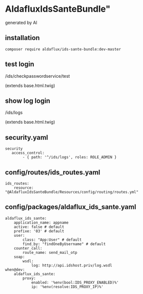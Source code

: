 # AldafluxIdsSanteBundle"

generated by Al
## installation

```
composer require aldaflux/ids-sante-bundle:dev-master
```

## test login

/ids/checkpasswordservice/test

(extends base.html.twig)

## show log login

/ids/logs

(extends base.html.twig)

## security.yaml

```
security
   access_control:
        - { path: '^/ids/logs', roles: ROLE_ADMIN }
```


## config/routes/ids_routes.yaml
```
ids_routes:
    resource: "@AldafluxIdsSanteBundle/Resources/config/routing/routes.yml"
```






## config/packages/aldaflux_ids_sante.yaml

```
aldaflux_ids_sante:
    application_name: appname
    active: false # default
    prefixe: '03' # default
    user:
        class: "App:User" # default
        find_by: "findOneByUsername" # default
    counter_call: 
        route_name: send_mail_otp
    soap:
        wsdl:
            log: http://api.idshost.priv/log.wsdl
when@dev:
    aldaflux_ids_sante:
        proxy:
            enabled: '%env(bool:IDS_PROXY_ENABLED)%'
            ip: '%env(resolve:IDS_PROXY_IP)%'

```

